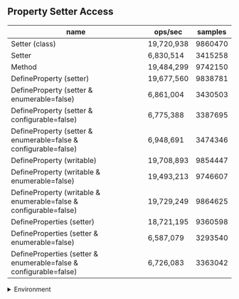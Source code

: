 ## Property Setter Access

|name|ops/sec|samples|
|-|-|-|
|Setter (class)|19,720,938|9860470|
|Setter|6,830,514|3415258|
|Method|19,484,299|9742150|
|DefineProperty (setter)|19,677,560|9838781|
|DefineProperty (setter & enumerable=false)|6,861,004|3430503|
|DefineProperty (setter & configurable=false)|6,775,388|3387695|
|DefineProperty (setter & enumerable=false & configurable=false)|6,948,691|3474346|
|DefineProperty (writable)|19,708,893|9854447|
|DefineProperty (writable & enumerable=false)|19,493,213|9746607|
|DefineProperty (writable & enumerable=false & configurable=false)|19,729,249|9864625|
|DefineProperties (setter)|18,721,195|9360598|
|DefineProperties (setter & enumerable=false)|6,587,079|3293540|
|DefineProperties (setter & enumerable=false & configurable=false)|6,726,083|3363042|


<details>
<summary>Environment</summary>

* __Machine:__ linux x64 | 4 vCPUs | 15.2GB Mem
* __Run:__ Thu May 09 2024 23:10:09 GMT+0000 (Coordinated Universal Time)
</details>

<!--
{"environment":{"platform":"linux","arch":"x64","cpus":4,"totalMemory":15.245216369628906},"benchmarks":[{"name":"Setter (class)","opsSec":19720938.50123082,"samples":9860470},{"name":"Setter","opsSec":6830514.674865391,"samples":3415258},{"name":"Method","opsSec":19484299.53237814,"samples":9742150},{"name":"DefineProperty (setter)","opsSec":19677560.66198856,"samples":9838781},{"name":"DefineProperty (setter & enumerable=false)","opsSec":6861004.833647004,"samples":3430503},{"name":"DefineProperty (setter & configurable=false)","opsSec":6775388.888814303,"samples":3387695},{"name":"DefineProperty (setter & enumerable=false & configurable=false)","opsSec":6948691.72203439,"samples":3474346},{"name":"DefineProperty (writable)","opsSec":19708893.842444807,"samples":9854447},{"name":"DefineProperty (writable & enumerable=false)","opsSec":19493213.688282646,"samples":9746607},{"name":"DefineProperty (writable & enumerable=false & configurable=false)","opsSec":19729249.99947791,"samples":9864625},{"name":"DefineProperties (setter)","opsSec":18721195.289067004,"samples":9360598},{"name":"DefineProperties (setter & enumerable=false)","opsSec":6587079.776007005,"samples":3293540},{"name":"DefineProperties (setter & enumerable=false & configurable=false)","opsSec":6726083.4753771555,"samples":3363042}]}-->
